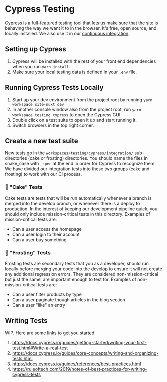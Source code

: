 # Cypress Testing

[Cypress](https://docs.cypress.io/guides/overview/why-cypress.html#In-a-nutshell) is a full-featured testing tool that
lets us make sure that the site is behaving the way we want it to in the browser. It's free, open source, and
locally installed. We also use it in our [continuous integration](continuous-integration.md).

## Setting up Cypress

1. Cypress will be installed with the rest of your front end dependencies when you run `yarn install`.
2. Make sure your local testing data is defined in your `.env` file.

## Running Cypress Tests Locally

1. Start up your dev environment from the project root by running `yarn workspace site-nuxt dev`
2. In another console window also from the project root, run `yarn workspace testing cypress` to open the Cypress GUI.
2. Double click on a test suite to open it up and start running it.
3. Switch browsers in the top right corner.

## Create a new test suite

New tests go in the `workspaces/testing/cypress/integration/` sub-directories (cake or frosting)
directories. You should name the files in snake_case with `_spec` at the end in order for Cypress to recognize them.
We have divided our integration tests into these two groups (cake and frosting) to work with our CI process.

### 🍰 "Cake" Tests
Cake tests are tests that will be run automatically whenever a branch is merged into the develop branch,
or whenever there is a deploy to production. In the interest of keeping our development pipeline quick, you should
only include mission-critical tests in this directory. Examples of mission-critical tests are:
- Can a user access the homepage
- Can a user login to their account
- Can a user buy something

### 🍦 "Frosting" Tests
Frosting tests are secondary tests that you as a developer, should run locally before merging your code into the
develop to ensure it will not create any additional regression errors. They are considered non-mission-critical but
just the same, are important enough to test for. Examples of non-mission-critical tests are:
- Can a user filter products by type
- Can a user paginate though articles in the blog section
- Can a user "like" an entry

## Writing Tests

WIP. Here are some links to get you started:

1. https://docs.cypress.io/guides/getting-started/writing-your-first-test.html#Write-a-real-test
2. https://docs.cypress.io/guides/core-concepts/writing-and-organizing-tests.html
3. https://docs.cypress.io/guides/references/best-practices.html
4. https://ruleoftech.com/2019/notes-of-best-practices-for-writing-cypress-tests